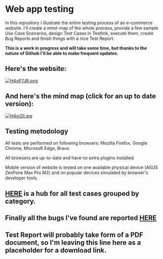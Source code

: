 # Web app testing
In this repository I illustrate the entire testing process of an e-commerce website. I'll create a mind-map of the whole process, provide a few sample Use Case Scenarios, design Test Cases in Testlink, execute them, create Bug Reports and finish things with a nice Test Report.

**This is a work in progress and will take some time, but thanks to the nature of Github I'll be able to make frequent updates.**

## Here's the website:

[![H4oP7JR.png](https://iili.io/H4oP7JR.png)](https://www.walkerscelticjewelry.com/)

## And here's the mind map (click for an up to date version):

[![H4oi2II.jpg](https://iili.io/H4oi2II.jpg)](https://mm.tt/map/2783571868?t=USzijB3Igy)

## Testing metodology
All tests are performed on following browsers: Mozilla Firefox, Google Chrome, Microsoft Edge, Brave.

All browsers are up-to-date and have no extra plugins installed.

Mobile version of website is tested on one available physical device (ASUS ZenFone Max Pro M2) and on popular devices simulated by browser's developer tools.

## [HERE](https://github.com/lech-dabrowski/Portfolio-Web-application/blob/main/Test%20Cases.md) is a hub for all test cases grouped by category.

## Finally all the bugs I've found are reported [HERE](https://github.com/lech-dabrowski/Portfolio-Web-application/blob/main/Bug%20Reports.md)

## Test Report will probably take form of a PDF document, so I'm leaving this line here as a placeholder for a download link.
